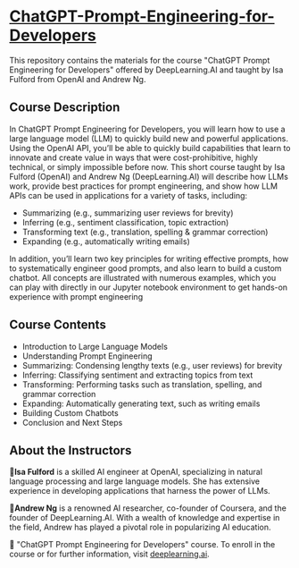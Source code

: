# [ChatGPT-Prompt-Engineering-for-Developers](https://www.deeplearning.ai/short-courses/chatgpt-prompt-engineering-for-developers/) 

This repository contains the materials for the course "ChatGPT Prompt Engineering for Developers" offered by DeepLearning.AI and taught by Isa Fulford from OpenAI and Andrew Ng. 

## Course Description
In ChatGPT Prompt Engineering for Developers, you will learn how to use a large language model (LLM) to quickly build new and powerful applications.  Using the OpenAI API, you’ll be able to quickly build capabilities that learn to innovate and create value in ways that were cost-prohibitive, highly technical, or simply impossible before now. This short course taught by Isa Fulford (OpenAI) and Andrew Ng (DeepLearning.AI) will describe how LLMs work, provide best practices for prompt engineering, and show how LLM APIs can be used in applications for a variety of tasks, including:

* Summarizing (e.g., summarizing user reviews for brevity)
* Inferring (e.g., sentiment classification, topic extraction)
* Transforming text (e.g., translation, spelling & grammar correction)
* Expanding (e.g., automatically writing emails)
  
In addition, you’ll learn two key principles for writing effective prompts, how to systematically engineer good prompts, and also learn to build a custom chatbot. All concepts are illustrated with numerous examples, which you can play with directly in our Jupyter notebook environment to get hands-on experience with prompt engineering

## Course Contents
- Introduction to Large Language Models 
- Understanding Prompt Engineering 
- Summarizing: Condensing lengthy texts (e.g., user reviews) for brevity 
- Inferring: Classifying sentiment and extracting topics from text 
- Transforming: Performing tasks such as translation, spelling, and grammar correction 
- Expanding: Automatically generating text, such as writing emails 
- Building Custom Chatbots 
- Conclusion and Next Steps 
  
## About the Instructors
🌟**Isa Fulford** is a skilled AI engineer at OpenAI, specializing in natural language processing and large language models. She has extensive experience in developing applications that harness the power of LLMs.

🌟**Andrew Ng** is a renowned AI researcher, co-founder of Coursera, and the founder of DeepLearning.AI. With a wealth of knowledge and expertise in the field, Andrew has played a pivotal role in popularizing AI education.

🔗 "ChatGPT Prompt Engineering for Developers" course. To enroll in the course or for further information, visit [deeplearning.ai](https://www.deeplearning.ai/).
